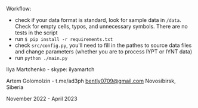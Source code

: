Workflow:
 - check if your data format is standard, look for sample data in ```/data```. Check for empty cells, typos, and unnecessary symbols. There are no tests in the script
 - run ```$ pip install -r requirements.txt```
 - check ```src/config.py```, you'll need to fill in the pathes to source data files and change parameters (whether you are to process IYPT or IYNT data)
 - run ```python ./main.py```

Ilya Martchenko - 
skype: ilyamartch

Artem Golomolzin - 
t.me/ad3ph
bently0709@gmail.com
Novosibirsk, Siberia

November 2022 - April 2023
